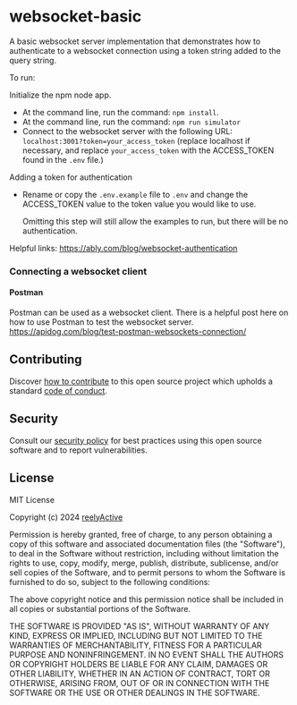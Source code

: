 # websocket-basic

A basic websocket server implementation that demonstrates how to authenticate to a websocket connection using a token string added to the query string.

To run:

Initialize the npm node app.

- At the command line, run the command: `npm install`.
- At the command line, run the command: `npm run simulator`
- Connect to the websocket server with the following URL: `localhost:3001?token=your_access_token` (replace localhost if necessary, and replace `your_access_token` with the ACCESS_TOKEN found in the `.env` file.)

Adding a token for authentication

- Rename or copy the `.env.example` file to `.env` and change the ACCESS_TOKEN value to the token value you would like to use.

  Omitting this step will still allow the examples to run, but there will be no authentication.

Helpful links:
https://ably.com/blog/websocket-authentication

### Connecting a websocket client

#### Postman

Postman can be used as a websocket client. There is a helpful post here on how to use Postman to test the websocket server.
https://apidog.com/blog/test-postman-websockets-connection/

## Contributing

Discover [how to contribute](CONTRIBUTING.md) to this open source project which upholds a standard [code of conduct](CODE_OF_CONDUCT.md).

## Security

Consult our [security policy](SECURITY.md) for best practices using this open source software and to report vulnerabilities.

## License

MIT License

Copyright (c) 2024 [reelyActive](https://www.reelyactive.com)

Permission is hereby granted, free of charge, to any person obtaining a copy of this software and associated documentation files (the "Software"), to deal in the Software without restriction, including without limitation the rights to use, copy, modify, merge, publish, distribute, sublicense, and/or sell copies of the Software, and to permit persons to whom the Software is furnished to do so, subject to the following conditions:

The above copyright notice and this permission notice shall be included in all copies or substantial portions of the Software.

THE SOFTWARE IS PROVIDED "AS IS", WITHOUT WARRANTY OF ANY KIND, EXPRESS OR
IMPLIED, INCLUDING BUT NOT LIMITED TO THE WARRANTIES OF MERCHANTABILITY,
FITNESS FOR A PARTICULAR PURPOSE AND NONINFRINGEMENT. IN NO EVENT SHALL THE
AUTHORS OR COPYRIGHT HOLDERS BE LIABLE FOR ANY CLAIM, DAMAGES OR OTHER
LIABILITY, WHETHER IN AN ACTION OF CONTRACT, TORT OR OTHERWISE, ARISING FROM,
OUT OF OR IN CONNECTION WITH THE SOFTWARE OR THE USE OR OTHER DEALINGS IN
THE SOFTWARE.
